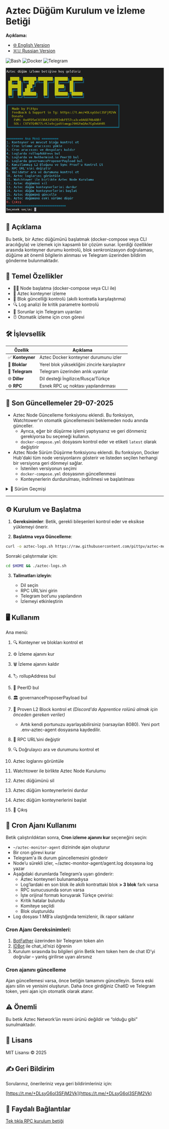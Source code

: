 # Aztec Düğüm Kurulum ve İzleme Betiği

**Açıklama:**
- [🌐 English Version](https://github.com/pittpv/aztec-monitoring-script/blob/main/en/ "Açıklamanın İngilizce versiyonu")
- [🇷🇺 Russian Version](https://github.com/pittpv/aztec-monitoring-script/blob/main/ "Açıklamanın Rusça versiyonu")

![Bash](https://img.shields.io/badge/Bash-5.2-blue)
![Docker](https://img.shields.io/badge/Docker-20.10+-blue)
![Telegram](https://img.shields.io/badge/Telegram-API-blue)

![Ana Ekran](https://raw.githubusercontent.com/pittpv/aztec-monitoring-script/main/other/img-tr-2025-06-06-13-19-12.png)

## 📝 Açıklama

Bu betik, bir Aztec düğümünü başlatmak (docker-compose veya CLI aracılığıyla) ve izlemek için kapsamlı bir çözüm sunar. İçerdiği özellikler arasında konteyner durumu kontrolü, blok senkronizasyon doğrulaması, düğüme ait önemli bilgilerin alınması ve Telegram üzerinden bildirim gönderme bulunmaktadır.

## 🌟 Temel Özellikler

* 🏃🏻‍ Node başlatma (docker-compose veya CLI ile)
* 🐳 Aztec konteyner izleme
* 🔗 Blok güncelliği kontrolü (akıllı kontratla karşılaştırma)
* 🔍 Log analizi ile kritik parametre kontrolü
* 📨 Sorunlar için Telegram uyarıları
* ⏰ Otomatik izleme için cron görevi

## 🛠️ İşlevsellik

| Özellik         | Açıklama                                       |
| --------------- | ---------------------------------------------- |
| ✅ **Konteyner** | Aztec Docker konteyner durumunu izler          |
| 🔄 **Bloklar**  | Yerel blok yüksekliğini zincirle karşılaştırır |
| 🤖 **Telegram** | Telegram üzerinden anlık uyarılar              |
| 🌐 **Diller**   | Dil desteği İngilizce/Rusça/Türkçe                 |
| ⚙️ **RPC**      | Esnek RPC uç noktası yapılandırması            |

## 📌 Son Güncellemeler 29-07-2025  
- Aztec Node Güncelleme fonksiyonu eklendi. Bu fonksiyon, Watchtower'ın otomatik güncellemesini beklemeden nodu anında günceller.
    - Ayrıca, eğer bir düşürme işlemi yaptıysanız ve geri dönmeniz gerekiyorsa bu seçeneği kullanın.
    - `docker-compose.yml` dosyasını kontrol eder ve etiketi `latest` olarak değiştirir
- Aztec Node Sürüm Düşürme fonksiyonu eklendi. Bu fonksiyon, Docker Hub'daki tüm node versiyonlarını gösterir ve listeden seçilen herhangi bir versiyona geri dönmeyi sağlar.
    - İstenilen versiyonun seçimi
    - `docker-compose.yml` dosyasının güncellenmesi
    - Konteynerlerin durdurulması, indirilmesi ve başlatılması

<details>
<summary>📅 Sürüm Geçmişi</summary>

### 28-07-2025
- Aztec düğüm kurulum betiği Watchtower ile güncellendi. Kurulum sırasında betik, "Birden fazla validator çalıştırmak istiyor musunuz? (y/n)" sorusunu soracak.
    - Çoklu doğrulayıcı modunda kurulum (bir düğüm başına en fazla 10 doğrulayıcı)
    - Tek doğrulayıcı modunda kurulum

### 21-07-2025
- 1.1.0 ve üzeri düğüm sürümleri için CLI'deki düğüm başlatma komutu (validatorPrivateKey**s**) güncellendi
- CLI'da düğümle ilgili eski ekran oturumlarını kontrol etme ve yeni bir oturum oluşturmadan önce bunları silme işlevi eklendi
- Rollup adresi güncellendi

### 15-07-2025
- **Validatörler** için Telegram bildirim sistemi **geliştirildi**. Fikir için teşekkürler @malbur187 (Discord)
    - Düğüm izleme cron ajanı kurulurken hangi bildirimlerin alınacağı seçilebilir: sadece hatalar veya komite seçimi ve blok oluşturma bildirimleri de dahil.
    - Seçim `.env-aztec-agent` dosyasına kaydedilir ve sonraki ajan oluşturmalarında uygulanır. Değiştirmek isterseniz `.env-aztec-agent` dosyasını düzenleyin.
- Kritik hata tespit özelliği eklendi. Düğüm loglarında kritik bir hata tespit edilirse, Telegram'a bildirim gönderilir.
    - Hata listesi, tek bir JSON dosyası üzerinden güncellenerek yeni hataların ve çözüm yollarının hızlıca eklenmesi sağlanmıştır.
- PeerID arama fonksiyonu güncellendi. Fikir için teşekkürler @web3.creed (Discord)
    - Loglarda başarılı bir şekilde bulunduktan sonra, PeerID `aztec.nethermind.io` veritabanında kontrol edilir ve sonuç gösterilir.
- Küçük iyileştirmeler

### 25-06-2025
- "Aztec Node Containers'ı Durdur" işlevi eklendi – node konteynerini yönetme yönteminizi (docker-compose veya CLI) hatırlayan ve seçilen modda çalışmaya devam eden akıllı bir işlev.
    - Çalışma yöntemi sorulduğunda, node’unuzun nasıl çalıştığını belirtin: `docker-compose` veya `CLI`
    - docker-compose dosyasının yolu sorulduğunda, kök dizinden itibaren `/root/aztec` veya `./aztec` formatında yolu girin
    - Tüm ayarlar `.env-aztec-agent` dosyasına kaydedilir. İsterseniz bunları değiştirebilirsiniz.
- "Aztec Node Containers'ı Başlat" işlevi eklendi – bu işlev, "Aztec Node Containers'ı Durdur" işlevinde (seçenek 13) belirlenen konteyner yönetim yöntemini kullanır.
    - Eğer konteyner yönetim yöntemini **belirlemediyseniz** (seçenek 13) ve "Aztec Node Containers'ı Başlat" işlevini kullanırsanız, bu işlev **CLI node başlatma sihirbazı** olarak çalışır. Bu durumda betik, gerekli CLI başlatma parametrelerini sorar, komutu oluşturur ve CLI node'u bir screen oturumunda başlatır.
    - Tüm ayarlar `.env-aztec-agent` dosyasına kaydedilir. İsterseniz bunları değiştirebilirsiniz.
- Telegram bildirimleriyle cron-agent oluşturma işlevi güncellendi – artık ChatID ve Telegram token bilgileri `.env-aztec-agent` dosyasına kaydediliyor ve cron-agent silinirken/oluşturulurken tekrar girilmesi gerekmiyor.
- Betik yüklendiğinde Aztec Node sürüm kontrolü eklendi.

### 22-06-2025  
- Aztec loglarını görüntüle fonksiyonu - son 500 satırı otomatik yenileme ile gösterecek şekilde güncellendi  
- Konteyner ve mevcut bloğu kontrol et fonksiyonu - iyileştirilmiş günlük okuma ve bellek sorunu önleme 
- Gerekli araçların kontrolü ve kurulumu - geliştirilmiş bağımlılık yönetimi 

### 06-06-2025

- Telegram bildirimleri de dahil olmak üzere betik tamamen üç dile yerelleştirildi. Türkçe dili eklendi.
- Docker ile **Watchtower** kullanarak Aztec node kurulum özelliği eklendi. Watchtower, yapılandırmaları koruyarak node konteynerini otomatik olarak güncellemeye ayarlanmıştır.
  - Bağımlılıkların kurulumu
  - Docker ve Docker Compose'un varlığının kontrolü ve gerekirse kurulumu
  - Varsayılan portların kullanılabilirliğinin kontrolü, portları değiştirme seçeneği ile
  - Node’un en son binary dosyasının kurulumu
  - `.env` ve `docker-compose` dosyalarının otomatik oluşturulması
  - ufw üzerinden portlarının açılması
  - Node’un başlatılması ve ilk logların gösterimi 
- Aztec düğümünü silme işlevi eklendi 

### 05-06-2025

* Watchtower uyumluluğu güncellendi

### 04-06-2025

* Gelişmiş blok numarası arama (Seçenek 1 ve cron ajanı), debug seviyesindeki günlüklerde çalışır. Tüm log seviyeleriyle (debug, info vb.) uyumludur.
* Blok doğrulama hata yönetimi geliştirildi
* Log’ları doğrudan betikten görüntüleme seçeneği eklendi (Ctrl+C ile çıkılır)
* Seçenek 1 çalıştırıldığında log’tan blok numarası gösterimi eklendi
* Sürüm kontrolü eklendi – yeni sürüm varsa kullanıcı bilgilendirilir
* Küçük iyileştirmeler

### 02-06-2025

* Farklı Aztec node sürümleriyle daha iyi uyumluluk için log filtreleri güncellendi
* RPC/cast hataları için loglama eklendi
* Betik sürüm bilgisi loglanıyor

### 01-06-2025

* Docker ve CLI tabanlı Aztec node’larıyla uyumluluk sağlandı
* "block NNNN" formatındaki yeni log desteği eklendi
* Seçenek 9 için `bc` yardımcı aracının otomatik kurulumu
* Analizden önce ANSI kodlarının temizlenmesi
* Log’larda PeerID tespiti düzeltildi
* Blok hex değeri işleme optimize edildi
* Telegram bildirim sistemi geliştirildi

### 30-05-2025

* Doğrulayıcı kontrol işlevi eklendi. Tüm doğrulayıcıları analiz eder, belirli doğrulayıcıları gösterir ve tam listeyi sunar.
* Eğer node portu değiştirildiyse, kanıt üretimi için özel port yapılandırma desteği eklendi.

### 29-05-2025

* Log dosyası 1 MB’a ulaştığında temizlenir, ilk rapor saklanır.

</details>

---

## ⚙️ Kurulum ve Başlatma

1. **Gereksinimler**:
   Betik, gerekli bileşenleri kontrol eder ve eksikse yüklemeyi önerir.

2. **Başlatma veya Güncelleme**:

```bash
curl -o aztec-logs.sh https://raw.githubusercontent.com/pittpv/aztec-monitoring-script/main/aztec-logs.sh && chmod +x aztec-logs.sh && ./aztec-logs.sh
```

Sonraki çalıştırmalar için:

```bash
cd $HOME && ./aztec-logs.sh
```

3. **Talimatları izleyin**:

   * Dil seçin
   * RPC URL’sini girin
   * Telegram bot’unu yapılandırın
   * İzlemeyi etkinleştirin

## 🖥️ Kullanım

Ana menü:

1. 🔍 Konteyner ve blokları kontrol et
2. ⚙️ İzleme ajanını kur
3. 🗑️ İzleme ajanını kaldır
4. 🏷️ rollupAddress bul
5. 👥 PeerID bul
6. 🏛️ governanceProposerPayload bul
7. 🔗 Proven L2 Block kontrol et *(Discord'da Apprentice rolünü almak için önceden gereken veriler)*
   - Artık kendi portunuzu ayarlayabilirsiniz (varsayılan 8080). Yeni port .env-aztec-agent dosyasına kaydedilir.
8. 🔌 RPC URL’sini değiştir
9. 🔍 Doğrulayıcı ara ve durumunu kontrol et
10. Aztec loglarını görüntüle
11. Watchtower ile birlikte Aztec Node Kurulumu
12. Aztec düğümünü sil
13. Aztec düğüm konteynerlerini durdur
14. Aztec düğüm konteynerlerini başlat

0. 🚪 Çıkış

## 🚀 Cron Ajanı Kullanımı

Betik çalıştırıldıktan sonra, **Cron izleme ajanını kur** seçeneğini seçin:

- `~/aztec-monitor-agent` dizininde ajan oluşturur
- Bir cron görevi kurar
- Telegram'a ilk durum güncellemesini gönderir
- Node’u sürekli izler, \~/aztec-monitor-agent/agent.log dosyasına log yazar
- Aşağıdaki durumlarda Telegram’a uyarı gönderir:
  - Aztec konteyneri bulunamadıysa
  - Log’lardaki en son blok ile akıllı kontrattaki blok **> 3 blok** fark varsa
  - RPC sunucusunda sorun varsa
  - İşte orijinal formatı koruyarak Türkçe çevirisi:
  - Kritik hatalar bulundu
  - Komiteye seçildi
  - Blok oluşturuldu
- Log dosyası 1 MB’a ulaştığında temizlenir, ilk rapor saklanır

### Cron Ajanı Gereksinimleri:

1. [BotFather](https://t.me/BotFather) üzerinden bir Telegram token alın
2. [IDBot](https://t.me/myidbot) ile chat\_id’nizi öğrenin
3. Kurulum sırasında bu bilgileri girin
   Betik hem token hem de chat ID’yi doğrular – yanlış girilirse uyarı alırsınız

### Cron ajanını güncelleme

Ajan güncellemesi varsa, önce betiğin tamamını güncelleyin. Sonra eski ajanı silin ve yenisini oluşturun. Daha önce girdiğiniz ChatID ve Telegram token, yeni ajan için otomatik olarak atanır.

## ⚠️ Önemli

Bu betik Aztec Network’ün resmi ürünü değildir ve “olduğu gibi” sunulmaktadır.

## 📜 Lisans

MIT Lisansı © 2025

## ✍️ Geri Bildirim

Sorularınız, önerileriniz veya geri bildirimleriniz için:

[https://t.me/+DLsyG6ol3SFjM2Vk](https://t.me/+DLsyG6ol3SFjM2Vk)

## 🔗 Faydalı Bağlantılar

[Tek tıkla RPC kurulum betiği](https://github.com/pittpv/sepolia-auto-install "Sepolia node'unu hızlıca RPC için kurun")

